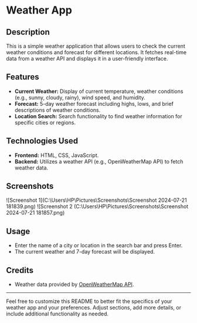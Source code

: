 # Weather App

## Description
This is a simple weather application that allows users to check the current weather conditions and forecast for different locations. It fetches real-time data from a weather API and displays it in a user-friendly interface.

## Features
- **Current Weather:** Display of current temperature, weather conditions (e.g., sunny, cloudy, rainy), wind speed, and humidity.
- **Forecast:** 5-day weather forecast including highs, lows, and brief descriptions of weather conditions.
- **Location Search:** Search functionality to find weather information for specific cities or regions.

## Technologies Used
- **Frontend:** HTML, CSS, JavaScript.
- **Backend:** Utilizes a weather API (e.g., OpenWeatherMap API) to fetch weather data.

## Screenshots
![Screenshot 1](C:\Users\HP\Pictures\Screenshots\Screenshot 2024-07-21 181839.png)
![Screenshot 2 (C:\Users\HP\Pictures\Screenshots\Screenshot 2024-07-21 181857.png)

## Usage
- Enter the name of a city or location in the search bar and press Enter.
- The current weather and 7-day forecast will be displayed.

## Credits
- Weather data provided by [OpenWeatherMap API](https://openweathermap.org/api).


---

Feel free to customize this README to better fit the specifics of your weather app and your preferences. Adjust sections, add more details, or include additional functionality as needed.
